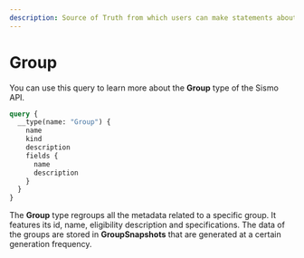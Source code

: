```yaml
---
description: Source of Truth from which users can make statements about their data
---
```


# Group

You can use this query to learn more about the **Group** type of the Sismo API.

```graphql
query {
  __type(name: "Group") {
    name
    kind
    description
    fields {
      name
      description
    }
  }
}
```

The **Group** type regroups all the metadata related to a specific group. It features its id, name, eligibility description and specifications. The data of the groups are stored in **GroupSnapshots** that are generated at a certain generation frequency.&#x20;
